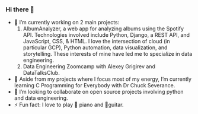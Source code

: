 ### Hi there 👋

- 🔭 I’m currently working on 2 main projects:
    1. AlbumAnalyzer, a web app for analyzing albums using the Spotify API. Technologies involved include Python, Django, a REST API, and JavaScript, CSS, & HTML. I love the intersection of cloud (in particular GCP), Python automation, data visualization, and storytelling. These interests of mine have led me to specialize in data engineering.
    2. Data Engineering Zoomcamp with Alexey Grigirev and DataTalksClub.
- 🌱 Aside from my projects where I focus most of my energy, I’m currently learning C Programming for Everybody with Dr Chuck Severance.
- 👯 I’m looking to collaborate on open source projects involving python and data engineering.
- ⚡ Fun fact: I love to play 🎹 piano and 🎸guitar.
<!--
**tellessa/tellessa** is a ✨ _special_ ✨ repository because its `README.md` (this file) appears on your GitHub profile.
